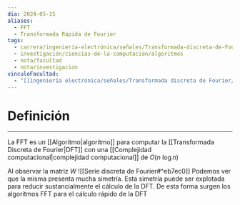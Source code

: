 ```yaml
---
dia: 2024-05-15
aliases:
  - FFT
  - Transformada Rápida de Fourier
tags:
  - carrera/ingeniería-electrónica/señales/Transformada-discreta-de-Fourier
  - investigación/ciencias-de-la-computación/algoritmos
  - nota/facultad
  - nota/investigacion
vinculoFacultad:
  - "[[ingeniería electrónica/señales/Transformada discreta de Fourier/Resumen.md]]"
---
```

# Definición
---
La FFT es un [[Algoritmo|algoritmo]] para computar la [[Transformada Discreta de Fourier|DFT]] con una [[Complejidad computacional|complejidad computacional]] de $O(n ~ \log n)$ 

Al observar la matriz $W$ ![[Serie discreta de Fourier#^eb7ec0]] 
Podemos ver que la misma presenta mucha simetría. Esta simetría puede ser explotada para reducir sustancialmente el cálculo de la DFT. De esta forma surgen los algoritmos FFT para el cálculo rápido de la DFT